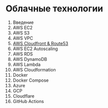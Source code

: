 # Облачные технологии

1. Введение
2. AWS EC2
3. AWS S3
4. AWS VPC
5. [AWS Cloudfront & Route53](aws_cloudfront.md)
6. AWS EC2 Autoscaling
7. AWS RDS
8. AWS DynamoDB
9. AWS Lambda
10. AWS Cloudformation
11. Docker
12. Docker Compose
13. Azure
14. GCP
15. Cloudflare
16. GitHub Actions
